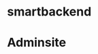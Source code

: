 # smartbackend
# Adminsite
<!DOCTYPE html>
<html lang="en">
<head>
    <meta charset="UTF-8">
    <meta name="viewport" content="width=device-width, initial-scale=1.0">
    <title>Admin Login - SmartValleyTech Academy</title>
    <link href="https://cdnjs.cloudflare.com/ajax/libs/tailwindcss/2.2.19/tailwind.min.css" rel="stylesheet">
    <link href="https://cdnjs.cloudflare.com/ajax/libs/font-awesome/6.0.0/css/all.min.css" rel="stylesheet">
    <style>
        .gradient-bg {
            background: linear-gradient(135deg, #2A0944, #3B185F);
        }
        
        .form-input {
            @apply w-full px-4 py-2 border rounded-lg focus:outline-none focus:ring-2 focus:ring-purple-500 transition duration-200;
        }

        .error-message {
            @apply text-red-500 text-sm mt-1 hidden;
        }

        .loading-spinner {
            border: 3px solid rgba(255, 255, 255, 0.3);
            border-radius: 50%;
            border-top: 3px solid #fff;
            width: 24px;
            height: 24px;
            animation: spin 1s linear infinite;
        }

        @keyframes spin {
            0% { transform: rotate(0deg); }
            100% { transform: rotate(360deg); }
        }
    </style>
</head>
<body class="gradient-bg min-h-screen flex items-center justify-center">
    <div class="max-w-md w-full mx-4">
        <!-- Login Card -->
        <div class="bg-white rounded-lg shadow-xl p-8">
            <!-- Logo and Title -->
            <div class="text-center mb-8">
                <h1 class="text-2xl font-bold text-gray-900 mb-2">SmartValleyTech Academy</h1>
                <p class="text-gray-600">Admin Portal</p>
            </div>

            <!-- Login Form -->
            <form id="loginForm" class="space-y-6">
                <!-- Username/Email -->
                <div>
                    <label for="email" class="block text-sm font-medium text-gray-700 mb-1">
                        Email Address
                    </label>
                    <input type="email" id="email" name="email" required
                           class="form-input"
                           placeholder="admin@smartvalleytech.com">
                    <span class="error-message"></span>
                </div>

                <!-- Password -->
                <div>
                    <label for="password" class="block text-sm font-medium text-gray-700 mb-1">
                        Password
                    </label>
                    <div class="relative">
                        <input type="password" id="password" name="password" required
                               class="form-input pr-10"
                               placeholder="Enter your password">
                        <button type="button" id="togglePassword"
                                class="absolute right-3 top-1/2 transform -translate-y-1/2 text-gray-500 hover:text-gray-700">
                            <i class="fas fa-eye"></i>
                        </button>
                    </div>
                    <span class="error-message"></span>
                </div>

                <!-- Remember Me -->
                <div class="flex items-center justify-between">
                    <div class="flex items-center">
                        <input type="checkbox" id="remember" name="remember"
                               class="h-4 w-4 text-purple-600 focus:ring-purple-500 border-gray-300 rounded">
                        <label for="remember" class="ml-2 block text-sm text-gray-700">
                            Remember me
                        </label>
                    </div>
                    <a href="#" class="text-sm text-purple-600 hover:text-purple-500">
                        Forgot password?
                    </a>
                </div>

                <!-- Login Button -->
                <button type="submit"
                        class="w-full flex justify-center py-2 px-4 border border-transparent rounded-md shadow-sm text-sm font-medium text-white bg-purple-600 hover:bg-purple-700 focus:outline-none focus:ring-2 focus:ring-offset-2 focus:ring-purple-500 transition duration-200">
                    <span class="submit-text">Sign In</span>
                    <div class="loading-spinner ml-3 hidden"></div>
                </button>
            </form>

            <!-- Security Notice -->
            <div class="mt-6 text-center text-sm text-gray-500">
                <i class="fas fa-shield-alt mr-1"></i>
                Secure admin access only
            </div>
        </div>
    </div>

    <script>
        // Toggle password visibility
        const togglePassword = document.getElementById('togglePassword');
        const passwordInput = document.getElementById('password');

        togglePassword.addEventListener('click', () => {
            const type = passwordInput.getAttribute('type') === 'password' ? 'text' : 'password';
            passwordInput.setAttribute('type', type);
            togglePassword.innerHTML = type === 'password' ? 
                '<i class="fas fa-eye"></i>' : 
                '<i class="fas fa-eye-slash"></i>';
        });

        // Form validation and submission
        const loginForm = document.getElementById('loginForm');
        const emailInput = document.getElementById('email');
        const submitButton = loginForm.querySelector('button[type="submit"]');
        const submitText = submitButton.querySelector('.submit-text');
        const spinner = submitButton.querySelector('.loading-spinner');

        function showError(input, message) {
            const errorElement = input.nextElementSibling;
            errorElement.textContent = message;
            errorElement.style.display = 'block';
            input.classList.add('border-red-500');
        }

        function clearError(input) {
            const errorElement = input.nextElementSibling;
            errorElement.style.display = 'none';
            input.classList.remove('border-red-500');
        }

        function validateEmail(email) {
            const re = /^[^\s@]+@[^\s@]+\.[^\s@]+$/;
            return re.test(email.toLowerCase());
        }

        loginForm.addEventListener('submit', async (e) => {
            e.preventDefault();
            let isValid = true;

            // Clear previous errors
            clearError(emailInput);
            clearError(passwordInput);

            // Validate email
            if (!emailInput.value.trim()) {
                showError(emailInput, 'Email is required');
                isValid = false;
            } else if (!validateEmail(emailInput.value)) {
                showError(emailInput, 'Please enter a valid email address');
                isValid = false;
            }

            // Validate password
            if (!passwordInput.value.trim()) {
                showError(passwordInput, 'Password is required');
                isValid = false;
            }

            if (isValid) {
                // Show loading state
                submitText.style.opacity = '0';
                spinner.classList.remove('hidden');
                submitButton.disabled = true;

                try {
                    // Simulate API call - Replace with actual authentication
                    await new Promise(resolve => setTimeout(resolve, 1500));

                    // For demo purposes - replace with actual authentication
                    if (emailInput.value === 'admin@smartvalleytech.com' && 
                        passwordInput.value === 'admin123') {
                        // Store authentication token
                        localStorage.setItem('adminToken', 'demo-token');
                        // Redirect to admin dashboard
                        window.location.href = 'admin-dashboard.html';
                    } else {
                        showError(emailInput, 'Invalid email or password');
                        showError(passwordInput, 'Invalid email or password');
                    }
                } catch (error) {
                    console.error('Login error:', error);
                    showError(emailInput, 'Login failed. Please try again.');
                } finally {
                    // Reset button state
                    submitText.style.opacity = '1';
                    spinner.classList.add('hidden');
                    submitButton.disabled = false;
                }
            }
        });

        // Remember me functionality
        const rememberCheckbox = document.getElementById('remember');
        
        // Load remembered email if exists
        const rememberedEmail = localStorage.getItem('rememberedEmail');
        if (rememberedEmail) {
            emailInput.value = rememberedEmail;
            rememberCheckbox.checked = true;
        }

        // Save email if remember me is checked
        rememberCheckbox.addEventListener('change', () => {
            if (rememberCheckbox.checked) {
                localStorage.setItem('rememberedEmail', emailInput.value);
            } else {
                localStorage.removeItem('rememberedEmail');
            }
        });
    </script>
</body>
</html>
